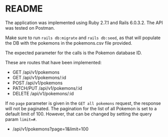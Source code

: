 # README

The application was implemented using Ruby 2.7.1 and Rails 6.0.3.2.
The API was tested on Postman.

Make sure to run `rails db:migrate` and `rails db:seed`, as that will populate
the DB with the pokemons in the pokemons.csv file provided.

The expected parameter for the calls is the Pokemon database ID.

These are routes that have been implemented:
* GET /api/v1/pokemons
* GET /api/v1/pokemons/:id
* POST /api/v1/pokemons
* PATCH/PUT /api/v1/pokemons/:id
* DELETE /api/v1/pokemons/:id

If no `page` parameter is given in the `GET all pokemons` request, the response will not be paginated.
The pagination for the list of all Pokemon is set to a default limit of 100.
However, that can be changed by setting the query param `limit=#`.
* /api/v1/pokemons?page=1&limit=100
